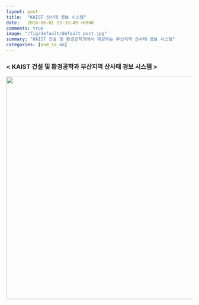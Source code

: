 ```yaml
---
layout: post
title:  "KAIST 산사태 경보 시스템"
date:   2016-06-01 13:33:49 +0900
comments: true
image: "/fig/default/default_post.jpg"
summary: "KAIST 건설 및 환경공학과에서 제공하는 부산지역 산사태 경보 시스템"
categories: [and_so_on]
---
```


### < KAIST 건설 및 환경공학과 부산지역 산사태 경보 시스템 >

<img align="left" src="http://yshin.woobi.co.kr/imgs/fig.png" width="800" height="600px">



